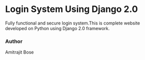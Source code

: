 # Login System Using Django 2.0

Fully functional and secure login system.This is complete website developed on Python using Django 2.0 framework.

### Author
Amitrajit Bose
